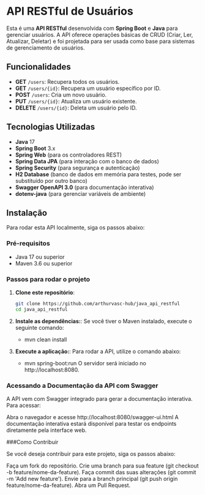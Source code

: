 # API RESTful de Usuários

Esta é uma **API RESTful** desenvolvida com **Spring Boot** e **Java** para gerenciar usuários. A API oferece operações básicas de CRUD (Criar, Ler, Atualizar, Deletar) e foi projetada para ser usada como base para sistemas de gerenciamento de usuários.

## Funcionalidades

- **GET** `/users`: Recupera todos os usuários.
- **GET** `/users/{id}`: Recupera um usuário específico por ID.
- **POST** `/users`: Cria um novo usuário.
- **PUT** `/users/{id}`: Atualiza um usuário existente.
- **DELETE** `/users/{id}`: Deleta um usuário pelo ID.

## Tecnologias Utilizadas

- **Java** 17
- **Spring Boot** 3.x
- **Spring Web** (para os controladores REST)
- **Spring Data JPA** (para interação com o banco de dados)
- **Spring Security** (para segurança e autenticação)
- **H2 Database** (banco de dados em memória para testes, pode ser substituído por outro banco)
- **Swagger OpenAPI 3.0** (para documentação interativa)
- **dotenv-java** (para gerenciar variáveis de ambiente)

## Instalação

Para rodar esta API localmente, siga os passos abaixo:

### Pré-requisitos

- Java 17 ou superior
- Maven 3.6 ou superior

### Passos para rodar o projeto

1. **Clone este repositório**:

   ```bash
   git clone https://github.com/arthurvasc-hub/java_api_restful
   cd java_api_restful
2. **Instale as dependências:**:
   Se você tiver o Maven instalado, execute o seguinte comando:
   - mvn clean install
3. **Execute a aplicação:**:
   Para rodar a API, utilize o comando abaixo:
   - mvn spring-boot:run
   O servidor será iniciado no http://localhost:8080.

### Acessando a Documentação da API com Swagger

A API vem com Swagger integrado para gerar a documentação interativa. Para acessar:

Abra o navegador e acesse http://localhost:8080/swagger-ui.html
A documentação interativa estará disponível para testar os endpoints diretamente pela interface web.

###Como Contribuir

Se você deseja contribuir para este projeto, siga os passos abaixo:

Faça um fork do repositório.
Crie uma branch para sua feature (git checkout -b feature/nome-da-feature).
Faça commit das suas alterações (git commit -m 'Add new feature').
Envie para a branch principal (git push origin feature/nome-da-feature).
Abra um Pull Request.

  
